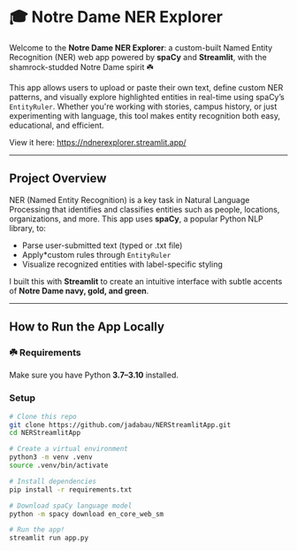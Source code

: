 # 🎓 Notre Dame NER Explorer

Welcome to the **Notre Dame NER Explorer**: a custom-built Named Entity Recognition (NER) web app powered by **spaCy** and **Streamlit**, with the shamrock-studded Notre Dame spirit ☘️

This app allows users to upload or paste their own text, define custom NER patterns, and visually explore highlighted entities in real-time using spaCy’s `EntityRuler`. Whether you're working with stories, campus history, or just experimenting with language, this tool makes entity recognition both easy, educational, and efficient.

View it here: https://ndnerexplorer.streamlit.app/

---

## Project Overview

NER (Named Entity Recognition) is a key task in Natural Language Processing that identifies and classifies entities such as people, locations, organizations, and more. This app uses **spaCy**, a popular Python NLP library, to:

- Parse user-submitted text (typed or .txt file)
- Apply*custom rules through `EntityRuler`
- Visualize recognized entities with label-specific styling

I built this with **Streamlit** to create an intuitive interface with subtle accents of **Notre Dame navy, gold, and green**.

---

## How to Run the App Locally

### ☘️ Requirements

Make sure you have Python **3.7–3.10** installed.

### Setup

```bash
# Clone this repo
git clone https://github.com/jadabau/NERStreamlitApp.git
cd NERStreamlitApp

# Create a virtual environment
python3 -m venv .venv
source .venv/bin/activate

# Install dependencies
pip install -r requirements.txt

# Download spaCy language model
python -m spacy download en_core_web_sm

# Run the app!
streamlit run app.py
